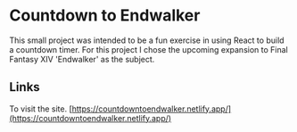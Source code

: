 # Countdown to Endwalker

This small project was intended to be a fun exercise in using React to build a countdown timer.
For this project I chose the upcoming expansion to Final Fantasy XIV 'Endwalker' as the subject.

## Links
To visit the site.
[https://countdowntoendwalker.netlify.app/](https://countdowntoendwalker.netlify.app/)
